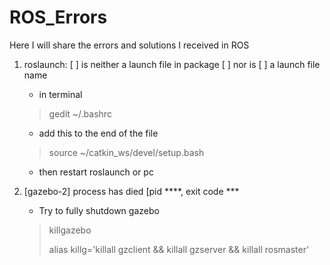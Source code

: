 # ROS_Errors
Here I will share the errors and solutions I received in ROS

1. roslaunch: [ ] is neither a launch file in package [ ] nor is [ ] a launch file name
     - in terminal
     > gedit ~/.bashrc
     - add this to the end of the file 
     > source  ~/catkin_ws/devel/setup.bash 
     - then restart roslaunch or pc

2. [gazebo-2] process has died [pid ****, exit code ***
    - Try to fully shutdown gazebo 
    > killgazebo
    > 
    > alias killg='killall gzclient && killall gzserver && killall rosmaster'  
